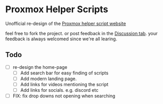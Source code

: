 # Proxmox Helper Scripts

Unofficial re-design of the [Proxmox helper script website](https://tteck.github.io/Proxmox/)

feel free to fork the project. or post feedback in the [Discussion tab](https://github.com/BramSuurdje/proxmox-helper-scripts/discussions). your feedback is always welcomed since we're all learing. 

## Todo

- [ ] re-design the home-page
  - [ ] Add search bar for easy finding of scripts
  - [ ] Add modern landing page.
  - [ ] Add links for videos mentioning the script
  - [ ] Add links for socials. e.g. discord etc
- [ ] FIX: fix drop downs not opening when searching